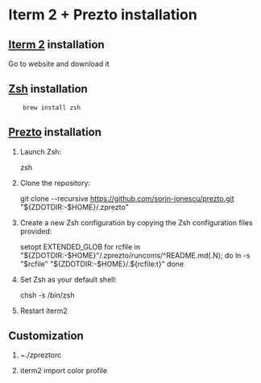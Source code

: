 Iterm 2 + Prezto installation
===================================

[Iterm 2][1] installation
----------------------------

Go to website and download it

[Zsh][2] installation
------------------------

		brew install zsh

[Prezto][3] installation
-------------------------

1. Launch Zsh:

    zsh

2. Clone the repository:

    git clone --recursive https://github.com/sorin-ionescu/prezto.git "${ZDOTDIR:-$HOME}/.zprezto"

3. Create a new Zsh configuration by copying the Zsh configuration files
 provided:

    setopt EXTENDED_GLOB
    for rcfile in "${ZDOTDIR:-$HOME}"/.zprezto/runcoms/^README.md(.N); do
      ln -s "$rcfile" "${ZDOTDIR:-$HOME}/.${rcfile:t}"
    done

4. Set Zsh as your default shell:

    chsh -s /bin/zsh

5. Restart iterm2

Customization
------------------------

1. ~./zpreztorc

2. iterm2 import color profile

[1]: https://www.iterm2.com/
[2]: http://sourabhbajaj.com/mac-setup/iTerm/zsh.html
[3]: https://github.com/sorin-ionescu/prezto
